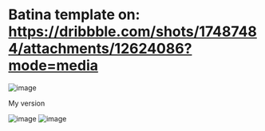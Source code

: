 # Batina template on: https://dribbble.com/shots/17487484/attachments/12624086?mode=media
![image](https://user-images.githubusercontent.com/71019269/161988754-4f7f0200-da30-430e-8f74-9764a322f2b7.png)


My version 


![image](https://user-images.githubusercontent.com/71019269/162611673-14033004-f7a1-40f2-82d9-63b813c6c755.png)
![image](https://user-images.githubusercontent.com/71019269/162611691-3c9d6a82-babb-465e-a8c7-20a1ae9d24f6.png)


